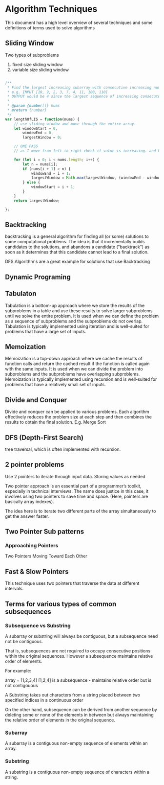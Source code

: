 # Algorithm Techniques

This document has a high level overview of several techniques and some definitions of terms used to solve algorithms

## Sliding Window

Two types of subproblems

1. fixed size sliding window
2. variable size sliding window

```JavaScript

/**
 * Find the largest increasing subarray with consecutive increasing numbers.
 * e.g. INPUT [10, 9, 2, 3, 7, 4, 11, 100, 110]
 * OUTPUT would be 4 since the largest sequence of increasing consecutuive numbers is [4, 11, 100, 110]
 *
 * @param {number[]} nums
 * @return {number}
 */
var lengthOfLIS = function(nums) {
    // use sliding window and move through the entire array.
    let windowStart = 0,
        windowEnd = 0,
        largestWindow = 0;

    // ONE PASS
    // as I move from left to right check if value is increasing. and keep a counter via largest window.

    for (let i = 0; i < nums.length; i++) {
        let n = nums[i];
        if (nums[i + 1] > n) {
            windowEnd = i + 1;
            largestWindow = Math.max(largestWindow, (windowEnd - windowStart) + 1);
        } else {
            windowStart = i + 1;
        }
    }
    return largestWindow;

};

```

## Backtracking

backtracking is a general algorithm for finding all (or some) solutions to some computational problems. The idea is that it incrementally builds candidates to the solutions, and abandons a candidate ("backtrack") as soon as it determines that this candidate cannot lead to a final solution.

DFS Algorithm's are a great example for solutions that use Backtracking

## Dynamic Programing

## Tabulaton

Tabulation is a bottom-up approach where we store the results of the subproblems in a table and use these results to solve larger subproblems until we solve the entire problem.
It is used when we can define the problem as a sequence of subproblems and the subproblems do not overlap. Tabulation is typically implemented using iteration and is well-suited for problems that have a large set of inputs.

## Memoization

Memoization is a top-down approach where we cache the results of function calls and return the cached result if the function is called again with the same inputs. It is used when we can divide the problem into subproblems and the subproblems have overlapping subproblems. Memoization is typically implemented using recursion and is well-suited for problems that have a relatively small set of inputs.

## Divide and Conquer

Divide and conquer can be applied to various problems. Each algorithm effectively reduces the problem size at each step and then combines the results to obtain the final solution. E.g. Merge Sort

## DFS (Depth-First Search)

tree traversal, which is often implemented with recursion.

## 2 pointer problems

Use 2 pointers to iterate through input data. Storing values as needed

Two pointer approach is an essential part of a programmer’s toolkit, especially in technical interviews. The name does justice in this case, it involves using two pointers to save time and space. (Here, pointers are basically array indexes).

The idea here is to iterate two different parts of the array simultaneously to get the answer faster.

## Two Pointer Sub patterns

### Approaching Pointers

Two Pointers Moving Toward Each Other

## Fast & Slow Pointers

This technique uses two pointers that traverse the data at different intervals.

## Terms for various types of common subsequences

### Subsequence vs Substring

 A subarray or substring will always be contiguous, but a subsequence need not be contiguous.

 That is, subsequences are not required to occupy consecutive positions within the original sequences. However a subsequence maintains relative order of elements.

For example:

array = [1,2,3,4]
[1,2,4] is a subsequence - maintains relative order but is not contigouous

A Substring takes out characters from a string placed between two specified indices in a continuous order

On the other hand, subsequence can be derived from another sequence by deleting some or none of the elements in between but always maintaining the relative order of elements in the original sequence.

### Subarray

A subarray is a contiguous non-empty sequence of elements within an array.

### Substring

A substring is a contiguous non-empty sequence of characters within a string.
